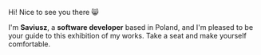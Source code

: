 Hi! Nice to see you there 😸

I'm **Saviusz**, a **software developer** based in Poland, and I'm pleased to be your guide to this exhibition of my works. Take a seat and make yourself comfortable.
